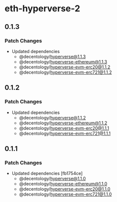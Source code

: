# eth-hyperverse-2

## 0.1.3

### Patch Changes

-   Updated dependencies
    -   @decentology/hyperverse@1.1.3
    -   @decentology/hyperverse-ethereum@1.1.3
    -   @decentology/hyperverse-evm-erc20@1.1.2
    -   @decentology/hyperverse-evm-erc721@1.1.2

## 0.1.2

### Patch Changes

-   Updated dependencies
    -   @decentology/hyperverse@1.1.2
    -   @decentology/hyperverse-ethereum@1.1.2
    -   @decentology/hyperverse-evm-erc20@1.1.1
    -   @decentology/hyperverse-evm-erc721@1.1.1

## 0.1.1

### Patch Changes

-   Updated dependencies [fb1754ce]
    -   @decentology/hyperverse@1.1.0
    -   @decentology/hyperverse-ethereum@1.1.0
    -   @decentology/hyperverse-evm-erc20@1.1.0
    -   @decentology/hyperverse-evm-erc721@1.1.0
